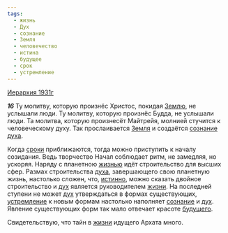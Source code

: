 ```yaml
---
tags:
  - жизнь
  - Дух
  - сознание
  - Земля
  - человечество
  - истина
  - будущее
  - срок
  - устремление
---
```


[Иерархия 1931г](/agni/1931)

___16___
Ту молитву, которую произнёс Христос, покидая [Землю](/tag/#[Земля](/tag/#Земля)), не услышали люди. Ту молитву, которую произнёс Будда, не услышали люди. Та молитва, которую произнесёт Майтрейя, молнией стучится к человеческому духу. Так прослаивается [Земля](/tag/#Земля) и создаётся [сознание](/tag/#сознание) [духа](/tag/#Дух).   

Когда [сроки](/tag/#срок) приближаются, тогда можно приступить к началу созидания. Ведь творчество Начал соблюдает ритм, не замедляя, но ускоряя. Наряду с планетною [жизнью](/tag/#жизнь) идёт строительство для высших сфер. Размах строительства [духа](/tag/#Дух), завершающего свою планетную жизнь, настолько сложен, что, [истинно](/tag/#истина), можно сказать двойное строительство и [дух](/tag/#Дух) является руководителем [жизни](/tag/#жизнь). На последней ступени не может [дух](/tag/#Дух) утверждаться в формах существующих, [устремление](/tag/#устремление) к новым формам настолько наполняет [сознание](/tag/#сознание) и [дух](/tag/#Дух). Явление существующих форм так мало отвечает красоте [будущего](/tag/#будущее).   

Свидетельствую, что тайн в [жизни](/tag/#жизнь) идущего Архата много.   

